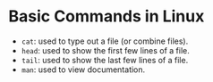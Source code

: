 # Basic Commands in Linux

* `cat`: used to type out a file (or combine files).
* `head`: used to show the first few lines of a file.
* `tail`: used to show the last few lines of a file.
* `man`: used to view documentation.

